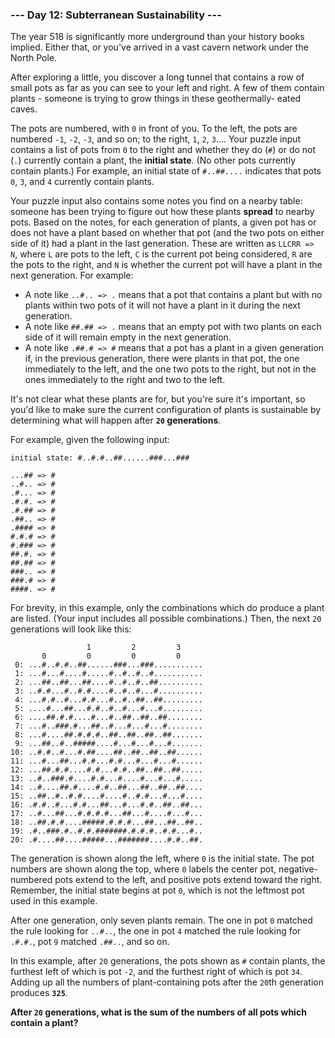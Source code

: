 ### --- Day 12: Subterranean Sustainability ---

The year 518 is significantly more underground than your history books
implied. Either that, or you've arrived in a vast cavern network under the
North Pole.

After exploring a little, you discover a long tunnel that contains a row of
small pots as far as you can see to your left and right. A few of them
contain plants - someone is trying to grow things in these geothermally-
eated caves.

The pots are numbered, with `0` in front of you. To the left, the pots are
numbered `-1`, `-2`, `-3`, and so on; to the right, `1`, `2`, `3`…. Your puzzle input
contains a list of pots from `0` to the right and whether they do (`#`) or do
not (`.`) currently contain a plant, the **initial state**. (No other pots
currently contain plants.) For example, an initial state of `#..##....`
indicates that pots `0`, `3`, and `4` currently contain plants.

Your puzzle input also contains some notes you find on a nearby table:
someone has been trying to figure out how these plants **spread** to nearby
pots. Based on the notes, for each generation of plants, a given pot has or
does not have a plant based on whether that pot (and the two pots on either
side of it) had a plant in the last generation. These are written as
`LLCRR => N`, where `L` are pots to the left, `C` is the current pot being
considered, `R` are the pots to the right, and `N` is whether the current pot
will have a plant in the next generation. For example:

- A note like `..#.. => .` means that a pot that contains a plant but with
no plants within two pots of it will not have a plant in it during the
next generation.
- A note like `##.## => .` means that an empty pot with two plants on each
side of it will remain empty in the next generation.
- A note like `.##.# => #` means that a pot has a plant in a given
generation if, in the previous generation, there were plants in that
pot, the one immediately to the left, and the one two pots to the
right, but not in the ones immediately to the right and two to the
left.

It's not clear what these plants are for, but you're sure it's important,
so you'd like to make sure the current configuration of plants is
sustainable by determining what will happen after **`20` generations**.

For example, given the following input:
```
initial state: #..#.#..##......###...###

...## => #
..#.. => #
.#... => #
.#.#. => #
.#.## => #
.##.. => #
.#### => #
#.#.# => #
#.### => #
##.#. => #
##.## => #
###.. => #
###.# => #
####. => #
```
For brevity, in this example, only the combinations which do produce a
plant are listed. (Your input includes all possible combinations.) Then,
the next `20` generations will look like this:
```
                 1         2         3     
       0         0         0         0     
 0: ...#..#.#..##......###...###...........
 1: ...#...#....#.....#..#..#..#...........
 2: ...##..##...##....#..#..#..##..........
 3: ..#.#...#..#.#....#..#..#...#..........
 4: ...#.#..#...#.#...#..#..##..##.........
 5: ....#...##...#.#..#..#...#...#.........
 6: ....##.#.#....#...#..##..##..##........
 7: ...#..###.#...##..#...#...#...#........
 8: ...#....##.#.#.#..##..##..##..##.......
 9: ...##..#..#####....#...#...#...#.......
10: ..#.#..#...#.##....##..##..##..##......
11: ...#...##...#.#...#.#...#...#...#......
12: ...##.#.#....#.#...#.#..##..##..##.....
13: ..#..###.#....#.#...#....#...#...#.....
14: ..#....##.#....#.#..##...##..##..##....
15: ..##..#..#.#....#....#..#.#...#...#....
16: .#.#..#...#.#...##...#...#.#..##..##...
17: ..#...##...#.#.#.#...##...#....#...#...
18: ..##.#.#....#####.#.#.#...##...##..##..
19: .#..###.#..#.#.#######.#.#.#..#.#...#..
20: .#....##....#####...#######....#.#..##.
```
The generation is shown along the left, where `0` is the initial state. The
pot numbers are shown along the top, where `0` labels the center pot,
negative-numbered pots extend to the left, and positive pots extend toward
the right. Remember, the initial state begins at pot `0`, which is not the
leftmost pot used in this example.

After one generation, only seven plants remain. The one in pot `0` matched
the rule looking for `..#..`, the one in pot `4` matched the rule looking for
`.#.#.`, pot `9` matched `.##..`, and so on.

In this example, after `20` generations, the pots shown as `#` contain plants,
the furthest left of which is pot `-2`, and the furthest right of which is
pot `34`. Adding up all the numbers of plant-containing pots after the `20`th
generation produces **`325`**.

**After `20` generations, what is the sum of the numbers of all pots which
contain a plant?**
